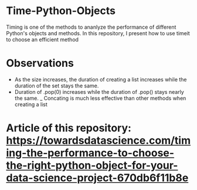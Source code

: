 # Time-Python-Objects

Timing is one of the methods to ananlyze the performance of different Python's objects and methods. In this repository, I present how to use timeit to choose an efficient method

# Observations

- As the size increases, the duration of creating a list increases while the duration of the set stays the same.
- Duration of .pop(0) increases while the duration of .pop() stays nearly the same.
_ Concating is much less effective than other methods when creating a list

# Article of this repository: https://towardsdatascience.com/timing-the-performance-to-choose-the-right-python-object-for-your-data-science-project-670db6f11b8e
